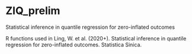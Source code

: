 # ZIQ_prelim

Statistical inference in quantile regression for zero-inflated outcomes

R functions used in Ling, W. et al. (2020+). Statistical inference in quantile regression for zero-inflated outcomes. Statistica Sinica.
